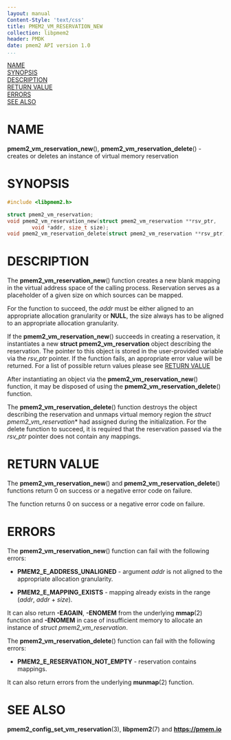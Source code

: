 ```yaml
---
layout: manual
Content-Style: 'text/css'
title: PMEM2_VM_RESERVATION_NEW
collection: libpmem2
header: PMDK
date: pmem2 API version 1.0
...
```


[comment]: <> (SPDX-License-Identifier: BSD-3-Clause)
[comment]: <> (Copyright 2020-2021, Intel Corporation)

[comment]: <> (pmem2_vm_reservation_new.3 -- man page for libpmem2 virtual memory reservation API)

[NAME](#name)<br />
[SYNOPSIS](#synopsis)<br />
[DESCRIPTION](#description)<br />
[RETURN VALUE](#return-value)<br />
[ERRORS](#errors)<br />
[SEE ALSO](#see-also)<br />

# NAME #

**pmem2_vm_reservation_new**(), **pmem2_vm_reservation_delete**() - creates or deletes
an instance of virtual memory reservation

# SYNOPSIS #

```c
#include <libpmem2.h>

struct pmem2_vm_reservation;
void pmem2_vm_reservation_new(struct pmem2_vm_reservation **rsv_ptr,
		void *addr, size_t size);
void pmem2_vm_reservation_delete(struct pmem2_vm_reservation **rsv_ptr);
```

# DESCRIPTION #

The **pmem2_vm_reservation_new**() function creates a new blank mapping in the
virtual address space of the calling process. Reservation serves as a placeholder
of a given size on which sources can be mapped.

For the function to succeed, the *addr* must be either aligned to an appropriate
allocation granularity or **NULL**, the size always has to be aligned to an
appropriate allocation granularity.

If the **pmem2_vm_reservation_new**() succeeds in creating a reservation, it instantiates a new
**struct pmem2_vm_reservation** object describing the reservation. The pointer to this object
is stored in the user-provided variable via the *rsv_ptr* pointer. If the function
fails, an appropriate error value will be returned. For a list of possible return
values please see [RETURN VALUE](#return-value)

After instantiating an object via the **pmem2_vm_reservation_new**() function, it
may be disposed of using the **pmem2_vm_reservation_delete**() function.

The **pmem2_vm_reservation_delete**() function destroys the object describing
the reservation and unmaps virtual memory region
the *struct pmem2_vm_reservation** had assigned during the initialization.
For the delete function to succeed, it is required that the reservation passed via
the *rsv_ptr* pointer does not contain any mappings.

# RETURN VALUE #

The **pmem2_vm_reservation_new**() and **pmem2_vm_reservation_delete**() functions return 0
on success or a negative error code on failure.

The function returns 0 on success or a negative error code on failure.

# ERRORS #

The **pmem2_vm_reservation_new**() function can fail with the following errors:

* **PMEM2_E_ADDRESS_UNALIGNED** - argument *addr* is not aligned to the appropriate
allocation granularity.

* **PMEM2_E_MAPPING_EXISTS** - mapping already exists in the range (*addr*, *addr* + *size*).

It can also return **-EAGAIN**, **-ENOMEM** from the underlying **mmap**(2) function and **-ENOMEM**
in case of insufficient memory to allocate an instance of *struct pmem2_vm_reservation*.

The **pmem2_vm_reservation_delete**() function can fail with the following errors:

* **PMEM2_E_RESERVATION_NOT_EMPTY** - reservation contains mappings.

It can also return errors from the underlying **munmap**(2) function.

# SEE ALSO #

**pmem2_config_set_vm_reservation**(3), **libpmem2**(7) and **<https://pmem.io>**
